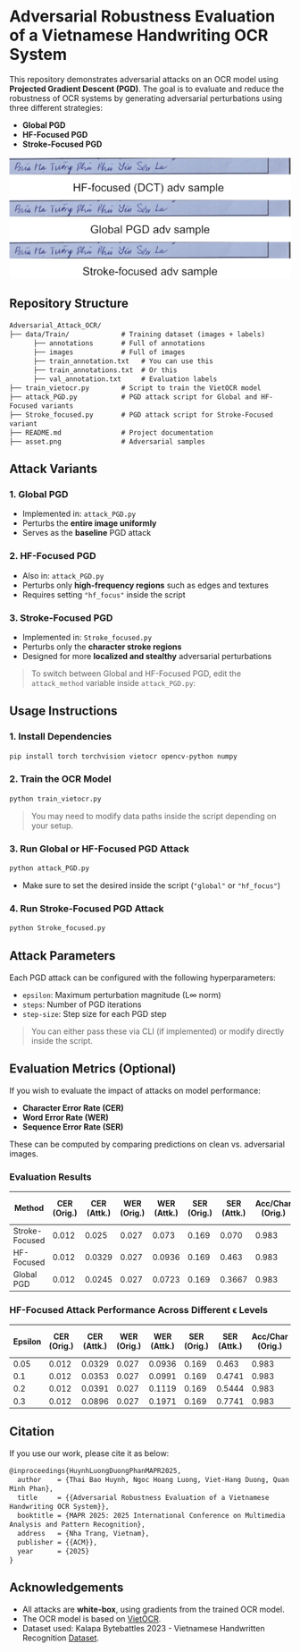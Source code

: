 
# Adversarial Robustness Evaluation of a Vietnamese Handwriting OCR System

This repository demonstrates adversarial attacks on an OCR model using **Projected Gradient Descent (PGD)**. The goal is to evaluate and reduce the robustness of OCR systems by generating adversarial perturbations using three different strategies:

- **Global PGD**
- **HF-Focused PGD**
- **Stroke-Focused PGD**

![Adversarial Visualization](asset.png)

## Repository Structure

```
Adversarial_Attack_OCR/
├── data/Train/             # Training dataset (images + labels)
      ├── annotations       # Full of annotations
      ├── images            # Full of images
      ├── train_annotation.txt   # You can use this
      ├── train_annotations.txt  # Or this
      ├── val_annotation.txt     # Evaluation labels
├── train_vietocr.py        # Script to train the VietOCR model
├── attack_PGD.py           # PGD attack script for Global and HF-Focused variants
├── Stroke_focused.py       # PGD attack script for Stroke-Focused variant
├── README.md               # Project documentation
├── asset.png               # Adversarial samples
```

## Attack Variants

### 1. Global PGD

- Implemented in: `attack_PGD.py`
- Perturbs the **entire image uniformly**
- Serves as the **baseline** PGD attack

### 2. HF-Focused PGD

- Also in: `attack_PGD.py`
- Perturbs only **high-frequency regions** such as edges and textures
- Requires setting `"hf_focus"` inside the script

### 3. Stroke-Focused PGD

- Implemented in: `Stroke_focused.py`
- Perturbs only the **character stroke regions**
- Designed for more **localized and stealthy** adversarial perturbations

> To switch between Global and HF-Focused PGD, edit the `attack_method` variable inside `attack_PGD.py`:

## Usage Instructions

### 1. Install Dependencies

```bash
pip install torch torchvision vietocr opencv-python numpy
```

### 2. Train the OCR Model

```bash
python train_vietocr.py
```

> You may need to modify data paths inside the script depending on your setup.

### 3. Run Global or HF-Focused PGD Attack

```bash
python attack_PGD.py
```

- Make sure to set the desired inside the script (`"global"` or `"hf_focus"`)

### 4. Run Stroke-Focused PGD Attack

```bash
python Stroke_focused.py
```

## Attack Parameters

Each PGD attack can be configured with the following hyperparameters:

- `epsilon`: Maximum perturbation magnitude (L∞ norm)
- `steps`: Number of PGD iterations
- `step-size`: Step size for each PGD step

> You can either pass these via CLI (if implemented) or modify directly inside the script.

## Evaluation Metrics (Optional)

If you wish to evaluate the impact of attacks on model performance:

- **Character Error Rate (CER)**
- **Word Error Rate (WER)**
- **Sequence Error Rate (SER)**

These can be computed by comparing predictions on clean vs. adversarial images.

### Evaluation Results

| Method         | CER (Orig.) | CER (Attk.) | WER (Orig.) | WER (Attk.) | SER (Orig.) | SER (Attk.) | Acc/Char (Orig.) | Acc/Char (Attk.) | Full Acc (Orig.) | Full Acc (Attk.) |
|----------------|-------------|-------------|-------------|-------------|-------------|-------------|------------------|------------------|------------------|------------------|
| Stroke-Focused | 0.012       | 0.025       | 0.027       | 0.073       | 0.169       | 0.070       | 0.983            | 0.9543           | 0.831            | 0.425            |
| HF-Focused     | 0.012       | 0.0329      | 0.027       | 0.0936      | 0.169       | 0.463       | 0.983            | 0.9651           | 0.831            | 0.4172           |
| Global PGD     | 0.012       | 0.0245      | 0.027       | 0.0723      | 0.169       | 0.3667      | 0.983            | 0.9655           | 0.831            | 0.632            |


### HF-Focused Attack Performance Across Different ϵ Levels

| Epsilon | CER (Orig.) | CER (Attk.) | WER (Orig.) | WER (Attk.) | SER (Orig.) | SER (Attk.) | Acc/Char (Orig.) | Acc/Char (Attk.) | Full Acc (Orig.) | Full Acc (Attk.) |
|---------|-------------|-------------|-------------|-------------|-------------|-------------|------------------|------------------|------------------|------------------|
| 0.05    | 0.012       | 0.0329      | 0.027       | 0.0936      | 0.169       | 0.463       | 0.983            | 0.9561           | 0.831            | 0.4172           |
| 0.1     | 0.012       | 0.0353      | 0.027       | 0.0991      | 0.169       | 0.4741      | 0.983            | 0.9532           | 0.831            | 0.3957           |
| 0.2     | 0.012       | 0.0391      | 0.027       | 0.1119      | 0.169       | 0.5444      | 0.983            | 0.9422           | 0.831            | 0.3897           |
| 0.3     | 0.012       | 0.0896      | 0.027       | 0.1971      | 0.169       | 0.7741      | 0.983            | 0.9125           | 0.831            | 0.2259           |


## Citation
If you use our work, please cite it as below:
```bibtext
@inproceedings{HuynhLuongDuongPhanMAPR2025,
  author    = {Thai Bao Huynh, Ngoc Hoang Luong, Viet-Hang Duong, Quan Minh Phan},
  title     = {{Adversarial Robustness Evaluation of a Vietnamese Handwriting OCR System}},
  booktitle = {MAPR 2025: 2025 International Conference on Multimedia Analysis and Pattern Recognition},
  address   = {Nha Trang, Vietnam},
  publisher = {{ACM}},
  year      = {2025}
}
```

## Acknowledgements
- All attacks are **white-box**, using gradients from the trained OCR model.
- The OCR model is based on [VietOCR](https://github.com/pbcquoc/vietocr).
- Dataset used: Kalapa Bytebattles 2023 - Vietnamese Handwritten Recognition [Dataset](https://challenge.kalapa.vn/portal/handwritten-vietnamese-text-recognition/overview).
